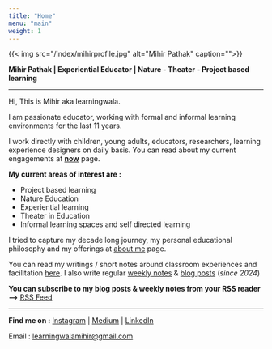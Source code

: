 ```yaml
---
title: "Home"
menu: "main"
weight: 1
---
```


{{< img src="/index/mihirprofile.jpg" alt="Mihir Pathak" caption="">}}

**Mihir Pathak | Experiential Educator | Nature - Theater - Project based learning**

-------------

Hi, This is Mihir aka learningwala.

I am passionate educator, working with formal and informal learning environments for the last 11 years. 

I work directly with children, young adults, educators, researchers, learning experience designers on daily basis. You can read about my current engagements at **[now](/now)** page.

**My current areas of interest are :** 

- Project based learning 
- Nature Education 
- Experiential learning
- Theater in Education 
- Informal learning spaces and self directed learning

I tried to capture my decade long journey, my personal educational philosophy and my offerings at [about me](/about-me) page.

You can read my writings / short notes around classroom experiences and facilitation [here](/writings). I also write regular [weekly notes](/tags/weekly-notes) & [blog posts](/tags/public) (*since 2024*)

**You can subscribe to my blog posts & weekly notes from your RSS reader -->** [RSS Feed](/index.xml)

-----
**Find me on :** [Instagram](https://www.instagram.com/learningwala/) | [Medium](https://medium.com/learningwala) | [LinkedIn](https://www.linkedin.com/in/learningwalamihir/)


Email : [learningwalamihir@gmail.com](mailto:learningwalamihir@gmail.com)  
